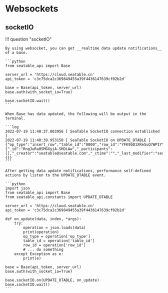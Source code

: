# Websockets

## socketIO

!!! question "socketIO"

    By using websocket, you can get __realtime data update notifications__ of a base.

    ```python
    from seatable_api import Base

    server_url = 'https://cloud.seatable.cn'
    api_token = 'c3c75dca2c369849455a39f4436147639cf02b2d'

    base = Base(api_token, server_url)
    base.auth(with_socket_io=True)

    base.socketIO.wait()
    ```

    When Base has data updated, the following will be output in the terminal.

    ```log
    2022-07-19 11:48:37.803956 [ SeaTable SocketIO connection established ]
    2022-07-19 11:48:39.953150 [ SeaTable SocketIO on UPDATE_DTABLE ]
    {"op_type":"insert_row","table_id":"0000","row_id":"YFK9bD1XReSuQ7WP1YYjMA","row_insert_position":"insert_below","row_data":{"_id":"RngJuRa0SMGXyiA-SHDiAw","_participants":[],"_creator":"seatable@seatable.com","_ctime":"","_last_modifier":"seatable@seatable.com","_mtime":""},"links_data":{}}
    ```

    After getting data update notifications, performance self-defined actions by listen to the UPDATE_DTABLE event.

    ```python
    import json
    from seatable_api import Base
    from seatable_api.constants import UPDATE_DTABLE

    server_url = 'https://cloud.seatable.cn'
    api_token = 'c3c75dca2c369849455a39f4436147639cf02b2d'

    def on_update(data, index, *args):
        try:
            operation = json.loads(data)
            print(operation)
            op_type = operation['op_type']
            table_id = operation['table_id']
            row_id = operation['row_id']
            # ... do something
        except Exception as e:
            print(e)

    base = Base(api_token, server_url)
    base.auth(with_socket_io=True)

    base.socketIO.on(UPDATE_DTABLE, on_update)
    base.socketIO.wait()
    ```
